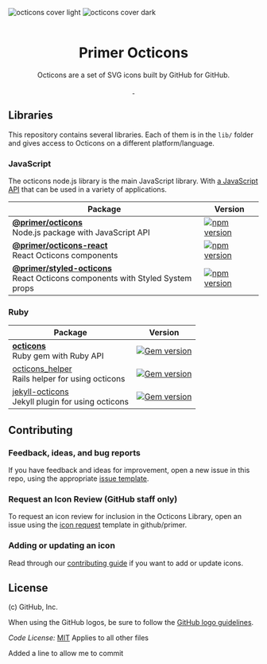 ![octicons cover light](https://user-images.githubusercontent.com/54012/138925195-5779c51d-ff8c-4264-a914-e64f4843893d.png#gh-light-mode-only)
![octicons cover dark](https://user-images.githubusercontent.com/54012/138925203-80e1afa1-ba54-4731-9525-3c41186663f9.png#gh-dark-mode-only)
<br>
<br>
<h1 align="center">Primer Octicons</h1>

<p align="center">Octicons are a set of SVG icons built by GitHub for GitHub.</p>

<p align="center">
  <a aria-label="build status" href="https://github.com/primer/octicons/actions/workflows/ci.yml">
    <img alt="" src="https://github.com/primer/octicons/actions/workflows/ci.yml/badge.svg?branch=main&event=push">
  </a>
  <a aria-label="publish status" href="https://github.com/primer/octicons/actions/workflows/publish.yml">
    <img alt="" src="https://github.com/primer/octicons/actions/workflows/publish.yml/badge.svg">
  </a>
</p>

## Libraries

This repository contains several libraries. Each of them is in the `lib/` folder and gives access to Octicons on a different platform/language.

### JavaScript

The octicons node.js library is the main JavaScript library. With [a JavaScript API](/lib/octicons_node/README.md) that can be used in a variety of applications.

| Package                                                                              | Version                                                                                                                         |
| ------------------------------------------------------------------------------------ | ------------------------------------------------------------------------------------------------------------------------------- |
| **[@primer/octicons](/lib/octicons_node)** <br />Node.js package with JavaScript API | [![npm version](https://img.shields.io/npm/v/@primer/octicons.svg)](https://www.npmjs.org/package/@primer/octicons)             |
| **[@primer/octicons-react](/lib/octicons_react)** <br />React Octicons components    | [![npm version](https://img.shields.io/npm/v/@primer/octicons-react.svg)](https://www.npmjs.org/package/@primer/octicons-react) |
| **[@primer/styled-octicons](/lib/octicons_styled)** <br />React Octicons components with Styled System props    | [![npm version](https://img.shields.io/npm/v/@primer/styled-octicons.svg)](https://www.npmjs.org/package/@primer/styled-octicons) |


### Ruby

| Package                                                                       | Version                                                                                                       |
| ----------------------------------------------------------------------------- | ------------------------------------------------------------------------------------------------------------- |
| **[octicons](/lib/octicons_gem)** <br />Ruby gem with Ruby API                | [![Gem version](https://img.shields.io/gem/v/octicons.svg)](https://rubygems.org/gems/octicons)               |
| [octicons_helper](/lib/octicons_helper)<br />Rails helper for using octicons  | [![Gem version](https://img.shields.io/gem/v/octicons_helper.svg)](https://rubygems.org/gems/octicons_helper) |
| [jekyll-octicons](/lib/octicons_jekyll)<br />Jekyll plugin for using octicons | [![Gem version](https://img.shields.io/gem/v/jekyll-octicons.svg)](https://rubygems.org/gems/jekyll-octicons) |

## Contributing

### Feedback, ideas, and bug reports

If you have feedback and ideas for improvement, open a new issue in this repo, using the appropriate [issue template](https://github.com/primer/octicons/issues/new/choose).

### Request an Icon Review (GitHub staff only)

To request an icon review for inclusion in the Octicons Library, open an issue using the [icon request](https://github.com/github/primer/issues/new?assignees=&labels=octicon%2C+request%2C+needs+triage&template=02-icon-request.md&title=%5BIcon+request%5D++) template in github/primer.

### Adding or updating an icon

Read through our [contributing guide](./CONTRIBUTING.md#adding-or-updating-icons) if you want to add or update icons.

## License

(c) GitHub, Inc.

When using the GitHub logos, be sure to follow the [GitHub logo guidelines](https://github.com/logos).

_Code License:_ [MIT](./LICENSE)
Applies to all other files

Added a line to allow me to commit